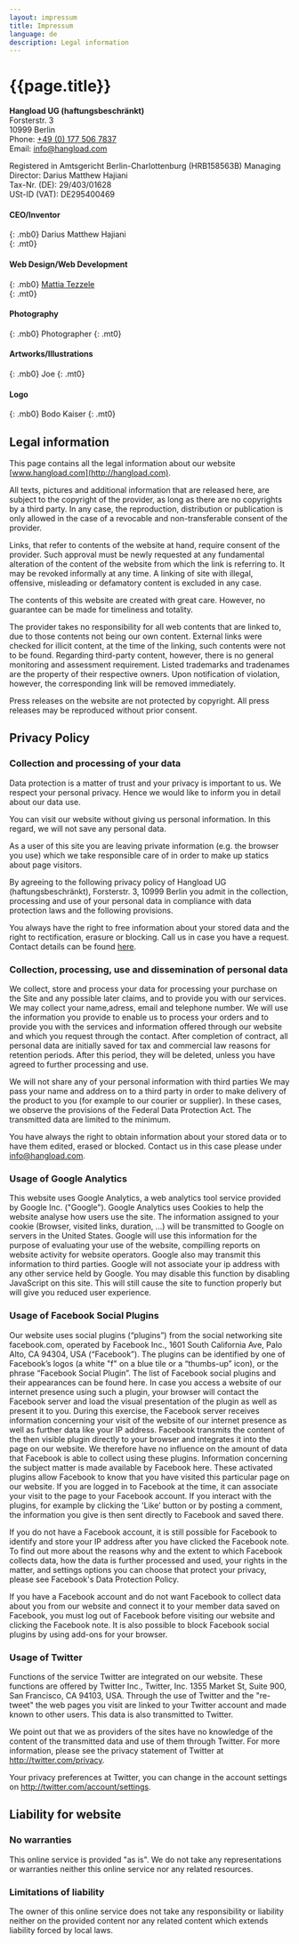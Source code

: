 ```yaml
---
layout: impressum
title: Impressum
language: de
description: Legal information
---
```


# {{page.title}}

**Hangload UG (haftungsbeschränkt)**  
Forsterstr. 3  
10999 Berlin  
Phone: [+49 (0) 177 506 7837](tel:+491775067837)  
Email: <info@hangload.com>

Registered in Amtsgericht Berlin-Charlottenburg (HRB158563B)
Managing Director: Darius Matthew Hajiani  
Tax-Nr. (DE): 29/403/01628  
USt-ID (VAT): DE295400469  

#### CEO/Inventor
{: .mb0}
Darius Matthew Hajiani  
{: .mt0}

#### Web Design/Web Development 
{: .mb0}
[Mattia Tezzele](http://mrzool.cc)  
{: .mt0}

#### Photography
{: .mb0}
Photographer
{: .mt0}

#### Artworks/Illustrations
{: .mb0}
Joe
{: .mt0}

#### Logo
{: .mb0}
Bodo Kaiser
{: .mt0}

## Legal information

This page contains all the legal information about our website [www.hangload.com](http://hangload.com).

All texts, pictures and additional information that are released here, are subject to the copyright of the provider, as long as there are no copyrights by a third party. In any case, the reproduction, distribution or publication is only allowed in the case of a revocable and non-transferable consent of the provider.

Links, that refer to contents of the website at hand, require consent of the provider. Such approval must be newly requested at any fundamental alteration of the content of the website from which the link is referring to. It may be revoked informally at any time. A linking of site with illegal, offensive, misleading or defamatory content is excluded in any case.

The contents of this website are created with great care. However, no guarantee can be made for timeliness and totality.

The provider takes no responsibility for all web contents that are linked to, due to those contents not being our own content. External links were checked for illicit content, at the time of the linking, such contents were not to be found. Regarding third-party content, however, there is no general monitoring and assessment requirement. Listed trademarks and tradenames are the property of their respective owners.  Upon notification of violation, however, the corresponding link will be removed immediately.

Press releases on the website are not protected by copyright. All press releases may be reproduced without prior consent.

## Privacy Policy

### Collection and processing of your data

Data protection is a matter of trust and your privacy is important to us. We respect your personal privacy. Hence we would like to inform you in detail about our data use.

You can visit our website without giving us personal information. In this regard, we will not save any personal data.

As a user of this site you are leaving private information (e.g. the browser you use) which we take responsible care of in order to make up statics about page visitors.

By agreeing to the following privacy policy of Hangload UG (haftungsbeschränkt), Forsterstr. 3, 10999 Berlin you admit in the collection, processing and use of your personal data in compliance with data protection laws and the following provisions.

You always have the right to free information about your stored data and the right to rectification, erasure or blocking. Call us in case you have a request. Contact details can be found [here](../contact).

### Collection, processing, use and dissemination of personal data

We collect, store and process your data for processing your purchase on the Site and any possible later claims, and to provide you with our services. We may collect your name,adress, email and telephone number.  We will use the information you provide to enable us to process your orders and to provide you with the services and information offered through our website and which you request through the contact.  After completion of contract, all personal data are initially saved for tax and commercial law reasons for retention periods.  After this period, they will be deleted, unless you have agreed to further processing and use.

We will not share any of your personal information with third parties We may pass your name and address on to a third party in order to make delivery of the product to you (for example to our courier or supplier).  In these cases, we observe the provisions of the Federal Data Protection Act. The transmitted data are limited to the minimum.

You have always the right to obtain information about your stored data or to have them edited, erased or blocked. Contact us in this case please under <info@hangload.com>.

### Usage of Google Analytics

This website uses Google Analytics, a web analytics tool service provided by Google Inc. ("Google"). Google Analytics uses Cookies to help the website analyse how users use the site. The information assigned to your cookie (Browser, visited links, duration, ...) will be transmitted to Google on servers in the United States. Google will use this information for the purpose of evaluating your use of the website, compilling reports on website activity for website operators. Google also may transmit this information to third parties. Google will not associate your ip address with any other service held by Google. You may disable this function by disabling JavaScript on this site. This will still cause the site to function properly but will give you reduced user experience.

### Usage of Facebook Social Plugins

Our website uses social plugins (“plugins”) from the social networking site facebook.com, operated by Facebook Inc., 1601 South California Ave, Palo Alto, CA 94304, USA (“Facebook”). The plugins can be identified by one of Facebook’s logos (a white "f" on a blue tile or a “thumbs-up” icon), or the phrase “Facebook Social Plugin”. The list of Facebook social plugins and their appearances can be found here. In case you access a website of our internet presence using such a plugin, your browser will contact the Facebook server and load the visual presentation of the plugin as well as present it to you. During this exercise, the Facebook server receives information concerning your visit of the website of our internet presence as well as further data like your IP address. Facebook transmits the content of the then visible plugin directly to your browser and integrates it into the page on our website. We therefore have no influence on the amount of data that Facebook is able to collect using these plugins. Information concerning the subject matter is made available by Facebook here. These activated plugins allow Facebook to know that you have visited this particular page on our website. If you are logged in to Facebook at the time, it can associate your visit to the page to your Facebook account. If you interact with the plugins, for example by clicking the 'Like’ button or by posting a comment, the information you give is then sent directly to Facebook and saved there. 

If you do not have a Facebook account, it is still possible for Facebook to identify and store your IP address after you have clicked the Facebook note. To find out more about the reasons why and the extent to which Facebook collects data, how the data is further processed and used, your rights in the matter, and settings options you can choose that protect your privacy, please see Facebook's Data Protection Policy.

If you have a Facebook account and do not want Facebook to collect data
about you from our website and connect it to your member data saved on
Facebook, you must log out of Facebook before visiting our website and
clicking the Facebook note. It is also possible to block Facebook social
plugins by using add-ons for your browser.

### Usage of Twitter

Functions of the service Twitter are integrated on our website. These
functions are offered by Twitter Inc., Twitter, Inc. 1355 Market St,
Suite 900, San Francisco, CA 94103, USA. Through the use of Twitter and
the "re-tweet" the web pages you visit are linked to your Twitter
account and made known to other users. This data is also transmitted to
Twitter.

We point out that we as providers of the sites have no knowledge of the
content of the transmitted data and use of them through Twitter. For
more information, please see the privacy statement of Twitter at http://twitter.com/privacy.

Your privacy preferences at Twitter, you can change in the account
settings on http://twitter.com/account/settings.

## Liability for website

### No warranties

This online service is provided "as is". We do not take any
representations or warranties neither this online service nor any
related resources.

### Limitations of liability

The owner of this online service does not take any responsibility or
liability neither on the provided content nor any related content which
extends liability forced by local laws.
